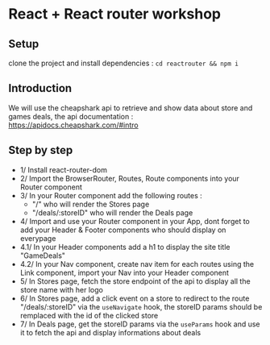 # React + React router workshop

## Setup

clone the project and install dependencies :
    `cd reactrouter && npm i`

## Introduction 
We will use the cheapshark api to retrieve and show data about store and games deals, the api documentation : https://apidocs.cheapshark.com/#intro


## Step by step 

- 1/ Install react-router-dom
- 2/ Import the BrowserRouter, Routes, Route components into your Router component
- 3/ In your Router component add the following routes :
    - "/" who will render the Stores page
    - "/deals/:storeID" who will render the Deals page
- 4/ Import and use your Router component in your App, dont forget to add your Header & Footer components who should display on everypage
- 4.1/ In your Header components add a h1 to display the site title "GameDeals"
- 4.2/ In your Nav component, create nav item for each routes using the Link component, import your Nav into your Header component
- 5/ In Stores page, fetch the store endpoint of the api to display all the store name with her logo
- 6/ In Stores page, add a click event on a store to redirect to the route "/deals/:storeID" via the `useNavigate` hook, the storeID params should be remplaced with the id of the clicked store
- 7/ In Deals page, get the storeID params via the `useParams` hook and use it to fetch the api and display informations about deals
